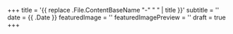 +++
title = '{{ replace .File.ContentBaseName "-" " " | title }}'
subtitle = ''
date = {{ .Date }}
featuredImage = ''
featuredImagePreview = ''
draft = true
+++
